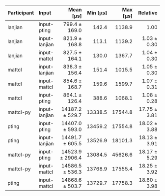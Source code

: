 | Participant | Input | Mean [µs] | Min [µs] | Max [µs] | Relative |
|:---|:---|---:|---:|---:|---:|
| lanjian | input-pting | 799.4 ± 169.0 | 142.4 | 1138.9 | 1.00 |
| lanjian | input-lanjian | 821.9 ± 168.8 | 113.1 | 1139.2 | 1.03 ± 0.30 |
| lanjian | input-mattcl | 827.5 ± 164.1 | 130.0 | 1367.7 | 1.04 ± 0.30 |
| mattcl | input-lanjian | 838.3 ± 156.4 | 151.4 | 1015.5 | 1.05 ± 0.30 |
| mattcl | input-mattcl | 854.6 ± 168.7 | 159.6 | 1599.7 | 1.07 ± 0.31 |
| mattcl | input-pting | 864.1 ± 126.4 | 388.6 | 1068.1 | 1.08 ± 0.28 |
| mattcl-py | input-lanjian | 14187.2 ± 529.7 | 13338.5 | 17544.8 | 17.75 ± 3.81 |
| pting | input-pting | 14407.0 ± 593.0 | 13459.2 | 17554.8 | 18.02 ± 3.88 |
| pting | input-lanjian | 14491.7 ± 605.5 | 13526.9 | 18101.3 | 18.13 ± 3.91 |
| mattcl-py | input-pting | 14523.9 ± 2906.4 | 13084.5 | 45626.6 | 18.17 ± 5.29 |
| mattcl-py | input-mattcl | 14586.5 ± 536.3 | 13768.9 | 17555.4 | 18.25 ± 3.92 |
| pting | input-mattcl | 14868.6 ± 503.7 | 13729.7 | 17758.3 | 18.60 ± 3.98 |
